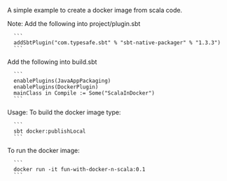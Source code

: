 A simple example to create a docker image from scala code.

Note:
Add the following into project/plugin.sbt

      ```
      addSbtPlugin("com.typesafe.sbt" % "sbt-native-packager" % "1.3.3")
      ```
Add the following into build.sbt

      ```
      enablePlugins(JavaAppPackaging)
      enablePlugins(DockerPlugin)
      mainClass in Compile := Some("ScalaInDocker")
      ```

Usage:
To build the docker image type:

      ```
      sbt docker:publishLocal
      ```
To run the docker image:

      ```
      docker run -it fun-with-docker-n-scala:0.1
      ```
